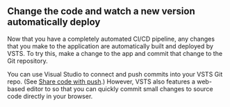 ## Change the code and watch a new version automatically deploy

Now that you have a completely automated CI/CD pipeline, any changes that you make to the application are automatically built and deployed by VSTS. To try this, make a change to the app and commit that change to the Git repository.

You can use Visual Studio to connect and push commits into your VSTS Git repo. (See [Share code with push](https://www.visualstudio.com/docs/git/tutorial/pushing).) However, VSTS also features a web-based editor to so that you can quickly commit small changes to source code directly in your browser.